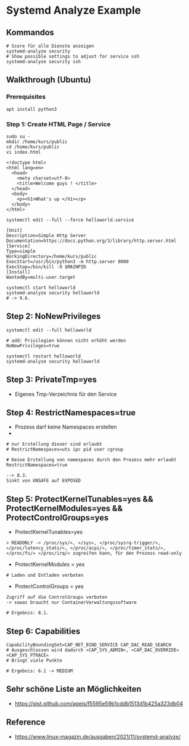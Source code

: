 # Systemd Analyze Example 

## Kommandos 

```
# Score für alle Dienste anzeigen 
systemd-analyze security
# Show possible settings to adjust for service ssh 
systemd-analyze security ssh 
```

## Walkthrough (Ubuntu)

### Prerequisites 

```
apt install python3
```

### Step 1: Create HTML Page / Service 

```
sudo su -
mkdir /home/kurs/public
cd /home/kurs/public
vi index.html 
```

```
<!doctype html>
<html lang=en>
  <head>
    <meta charset=utf-8>
    <title>Welcome guys ! </title>
  </head>
  <body>
    <p><h1>What's up </h1></p>
  </body>
</html>
```

```
systemctl edit --full --force helloworld.service 
```

```
[Unit]
Description=Simple Http Server
Documentation=https://docs.python.org/3/library/http.server.html
[Service]
Type=simple
WorkingDirectory=/home/kurs/public
ExecStart=/usr/bin/python3 -m http.server 8080
ExecStop=/bin/kill -9 $MAINPID
[Install]
WantedBy=multi-user.target
```

```
systemctl start helloworld
systemd-analyze security helloworld
# -> 9.6. 
```

## Step 2: NoNewPrivileges 

```
systemctl edit --full helloworld
```

```
# add: Privilegien können nicht erhöht werden 
NoNewPrivileges=true
```

```
systemctl restart helloworld
systemd-analyze security helloworld 
```

## Step 3: PrivateTmp=yes

  * Eigenes Tmp-Verzeichnis für den Service 



## Step 4: RestrictNamespaces=true

  * Prozess darf keine Namespaces erstellen
  * 

```
# nur Erstellung dieser sind erlaubt
# RestrictNamespaces=uts ipc pid user cgroup
```

```
# Keine Erstellung von namespaces durch den Prozess mehr erlaubt
RestrictNamespaces=true
```

```
--> 8.3.
Sinkt von UNSAFE auf EXPOSED
```

## Step 5: ProtectKernelTunables=yes && ProtectKernelModules=yes && ProtectControlGroups=yes

  * ProtectKernelTunables=yes

```
> READONLY -> /proc/sys/«, »/sys«, »/proc/sysrq-trigger/«, »/proc/latency_stats/«, »/proc/acpi/«, »/proc/timer_stats/«, »/proc/fs/« »/proc/irq/« zugreifen kann, für den Prozess read-only 
```

  * ProtectKernelModules = yes

```
# Laden und Entladen verboten
```

  * ProtectControlGroups = yes

```
Zugriff auf die ControlGroups verboten
-> sowas braucht nur ContainerVerwaltungssoftware 
```

```
# Ergebnis: 8.1.
```

## Step 6: Capabilities 

```
CapabilityBoundingSet=CAP_NET_BIND_SERVICE CAP_DAC_READ_SEARCH 
# Ausgeschlossen wird dadurch »CAP_SYS_ADMIN«, »CAP_DAC_OVERRIDE« »CAP_SYS_PTRACE«
# Bringt viele Punkte
```

```
# Ergebnis: 6.1 -> MEDIUM 
```

## Sehr schöne Liste an Möglichkeiten 

   * https://gist.github.com/ageis/f5595e59b1cddb1513d1b425a323db04

## Reference 

   * https://www.linux-magazin.de/ausgaben/2021/11/systemd-analyze/
  
